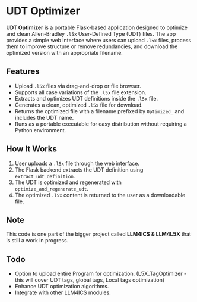 # UDT Optimizer

**UDT Optimizer** is a portable Flask-based application designed to optimize and clean Allen-Bradley `.l5x` User-Defined Type (UDT) files. The app provides a simple web interface where users can upload `.l5x` files, process them to improve structure or remove redundancies, and download the optimized version with an appropriate filename.

## Features

- Upload `.l5x` files via drag-and-drop or file browser.
- Supports all case variations of the `.l5x` file extension.
- Extracts and optimizes UDT definitions inside the `.l5x` file.
- Generates a clean, optimized `.l5x` file for download.
- Returns the optimized file with a filename prefixed by `Optimized_` and includes the UDT name.
- Runs as a portable executable for easy distribution without requiring a Python environment.

## How It Works

1. User uploads a `.l5x` file through the web interface.
2. The Flask backend extracts the UDT definition using `extract_udt_definition`.
3. The UDT is optimized and regenerated with `optimize_and_regenerate_udt`.
4. The optimized `.l5x` content is returned to the user as a downloadable file.

## Note

This code is one part of the bigger project called **LLM4ICS & LLM4L5X** that is still a work in progress.

## Todo
- Option to upload entire Program for optimization. (L5X_TagOptimizer - this will cover UDT tags, global tags, Local tags optimization)
- Enhance UDT optimization algorithms.
- Integrate with other LLM4ICS modules.
